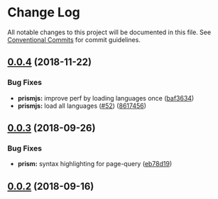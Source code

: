 # Change Log

All notable changes to this project will be documented in this file.
See [Conventional Commits](https://conventionalcommits.org) for commit guidelines.

<a name="0.0.4"></a>
## [0.0.4](https://github.com/gridsome/gridsome/tree/master/packages/remark-prismjs/compare/@gridsome/remark-prismjs@0.0.3...@gridsome/remark-prismjs@0.0.4) (2018-11-22)


### Bug Fixes

* **prismjs:** improve perf by loading languages once ([baf3634](https://github.com/gridsome/gridsome/tree/master/packages/remark-prismjs/commit/baf3634))
* **prismjs:** load all languages ([#52](https://github.com/gridsome/gridsome/tree/master/packages/remark-prismjs/issues/52)) ([8617456](https://github.com/gridsome/gridsome/tree/master/packages/remark-prismjs/commit/8617456))





<a name="0.0.3"></a>
## [0.0.3](https://github.com/gridsome/gridsome/compare/142896c2454016dc989a7872faffec7263fc658c...@gridsome/remark-prismjs@0.0.3) (2018-09-26)


### Bug Fixes

* **prism:** syntax highlighting for page-query ([eb78d19](https://github.com/gridsome/gridsome/commit/eb78d19))



<a name="0.0.2"></a>
## [0.0.2](https://github.com/gridsome/gridsome/compare/142896c2454016dc989a7872faffec7263fc658c...@gridsome/remark-prismjs@0.0.3) (2018-09-16)
